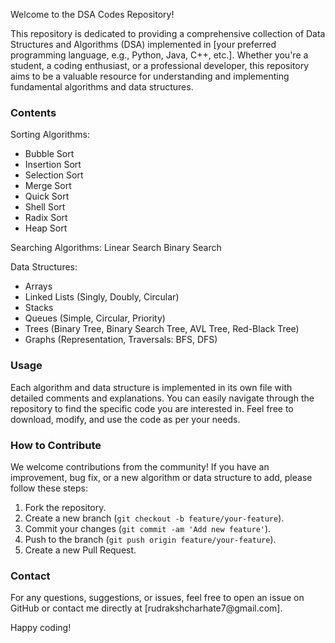 Welcome to the DSA Codes Repository!

This repository is dedicated to providing a comprehensive collection of Data Structures and Algorithms (DSA) implemented in [your preferred programming language, e.g., Python, Java, C++, etc.]. Whether you're a student, a coding enthusiast, or a professional developer, this repository aims to be a valuable resource for understanding and implementing fundamental algorithms and data structures.

<h3>Contents</h3>

Sorting Algorithms:
<ul>
  <li>Bubble Sort</li>
  <li>Insertion Sort</li>
  <li>Selection Sort</li>
  <li>Merge Sort</li>
  <li>Quick Sort</li>
  <li>Shell Sort</li>
  <li>Radix Sort</li>
  <li>Heap Sort</li>
</ul>

Searching Algorithms:
Linear Search
Binary Search

Data Structures:
<ul>
  <li>Arrays</li>
  <li>Linked Lists (Singly, Doubly, Circular)</li>
  <li>Stacks</li>
  <li>Queues (Simple, Circular, Priority)</li>
  <li>Trees (Binary Tree, Binary Search Tree, AVL Tree, Red-Black Tree)</li>
  <li>Graphs (Representation, Traversals: BFS, DFS)</li>
</ul>

<h3>Usage</h3>
<p>Each algorithm and data structure is implemented in its own file with detailed comments and explanations. You can easily navigate through the repository to find the specific code you are interested in. Feel free to download, modify, and use the code as per your needs.</p>

<h3>How to Contribute</h3>
We welcome contributions from the community! If you have an improvement, bug fix, or a new algorithm or data structure to add, please follow these steps:

<ol>
  <li>Fork the repository.</li>
  <li>Create a new branch (<code>git checkout -b feature/your-feature</code>).</li>
  <li>Commit your changes (<code>git commit -am 'Add new feature'</code>).</li>
  <li>Push to the branch (<code>git push origin feature/your-feature</code>).</li>
  <li>Create a new Pull Request.</li>
</ol>

<h3>Contact</h3>
For any questions, suggestions, or issues, feel free to open an issue on GitHub or contact me directly at [rudrakshcharhate7@gmail.com].

Happy coding!
